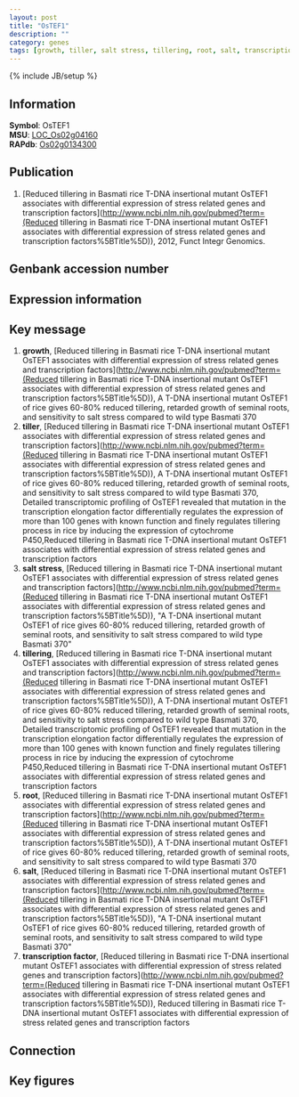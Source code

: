 ```yaml
---
layout: post
title: "OsTEF1"
description: ""
category: genes
tags: [growth, tiller, salt stress, tillering, root, salt, transcription factor]
---
```

{% include JB/setup %}

## Information
__Symbol__: OsTEF1  
__MSU__: [LOC_Os02g04160](http://rice.plantbiology.msu.edu/cgi-bin/ORF_infopage.cgi?orf=LOC_Os02g04160)  
__RAPdb__: [Os02g0134300](http://rapdb.dna.affrc.go.jp/viewer/gbrowse_details/irgsp1?name=Os02g0134300)  

## Publication
1. [Reduced tillering in Basmati rice T-DNA insertional mutant OsTEF1 associates with differential expression of stress related genes and transcription factors](http://www.ncbi.nlm.nih.gov/pubmed?term=(Reduced tillering in Basmati rice T-DNA insertional mutant OsTEF1 associates with differential expression of stress related genes and transcription factors%5BTitle%5D)), 2012, Funct Integr Genomics.

## Genbank accession number

## Expression information

## Key message
1. __growth__, [Reduced tillering in Basmati rice T-DNA insertional mutant OsTEF1 associates with differential expression of stress related genes and transcription factors](http://www.ncbi.nlm.nih.gov/pubmed?term=(Reduced tillering in Basmati rice T-DNA insertional mutant OsTEF1 associates with differential expression of stress related genes and transcription factors%5BTitle%5D)), A T-DNA insertional mutant OsTEF1 of rice gives 60-80% reduced tillering, retarded growth of seminal roots, and sensitivity to salt stress compared to wild type Basmati 370
2. __tiller__, [Reduced tillering in Basmati rice T-DNA insertional mutant OsTEF1 associates with differential expression of stress related genes and transcription factors](http://www.ncbi.nlm.nih.gov/pubmed?term=(Reduced tillering in Basmati rice T-DNA insertional mutant OsTEF1 associates with differential expression of stress related genes and transcription factors%5BTitle%5D)), A T-DNA insertional mutant OsTEF1 of rice gives 60-80% reduced tillering, retarded growth of seminal roots, and sensitivity to salt stress compared to wild type Basmati 370, Detailed transcriptomic profiling of OsTEF1 revealed that mutation in the transcription elongation factor differentially regulates the expression of more than 100 genes with known function and finely regulates tillering process in rice by inducing the expression of cytochrome P450,Reduced tillering in Basmati rice T-DNA insertional mutant OsTEF1 associates with differential expression of stress related genes and transcription factors
3. __salt stress__, [Reduced tillering in Basmati rice T-DNA insertional mutant OsTEF1 associates with differential expression of stress related genes and transcription factors](http://www.ncbi.nlm.nih.gov/pubmed?term=(Reduced tillering in Basmati rice T-DNA insertional mutant OsTEF1 associates with differential expression of stress related genes and transcription factors%5BTitle%5D)), "A T-DNA insertional mutant OsTEF1 of rice gives 60-80% reduced tillering, retarded growth of seminal roots, and sensitivity to salt stress compared to wild type Basmati 370"
4. __tillering__, [Reduced tillering in Basmati rice T-DNA insertional mutant OsTEF1 associates with differential expression of stress related genes and transcription factors](http://www.ncbi.nlm.nih.gov/pubmed?term=(Reduced tillering in Basmati rice T-DNA insertional mutant OsTEF1 associates with differential expression of stress related genes and transcription factors%5BTitle%5D)), A T-DNA insertional mutant OsTEF1 of rice gives 60-80% reduced tillering, retarded growth of seminal roots, and sensitivity to salt stress compared to wild type Basmati 370, Detailed transcriptomic profiling of OsTEF1 revealed that mutation in the transcription elongation factor differentially regulates the expression of more than 100 genes with known function and finely regulates tillering process in rice by inducing the expression of cytochrome P450,Reduced tillering in Basmati rice T-DNA insertional mutant OsTEF1 associates with differential expression of stress related genes and transcription factors
5. __root__, [Reduced tillering in Basmati rice T-DNA insertional mutant OsTEF1 associates with differential expression of stress related genes and transcription factors](http://www.ncbi.nlm.nih.gov/pubmed?term=(Reduced tillering in Basmati rice T-DNA insertional mutant OsTEF1 associates with differential expression of stress related genes and transcription factors%5BTitle%5D)), A T-DNA insertional mutant OsTEF1 of rice gives 60-80% reduced tillering, retarded growth of seminal roots, and sensitivity to salt stress compared to wild type Basmati 370
6. __salt__, [Reduced tillering in Basmati rice T-DNA insertional mutant OsTEF1 associates with differential expression of stress related genes and transcription factors](http://www.ncbi.nlm.nih.gov/pubmed?term=(Reduced tillering in Basmati rice T-DNA insertional mutant OsTEF1 associates with differential expression of stress related genes and transcription factors%5BTitle%5D)), "A T-DNA insertional mutant OsTEF1 of rice gives 60-80% reduced tillering, retarded growth of seminal roots, and sensitivity to salt stress compared to wild type Basmati 370"
7. __transcription factor__, [Reduced tillering in Basmati rice T-DNA insertional mutant OsTEF1 associates with differential expression of stress related genes and transcription factors](http://www.ncbi.nlm.nih.gov/pubmed?term=(Reduced tillering in Basmati rice T-DNA insertional mutant OsTEF1 associates with differential expression of stress related genes and transcription factors%5BTitle%5D)), Reduced tillering in Basmati rice T-DNA insertional mutant OsTEF1 associates with differential expression of stress related genes and transcription factors

## Connection

## Key figures


